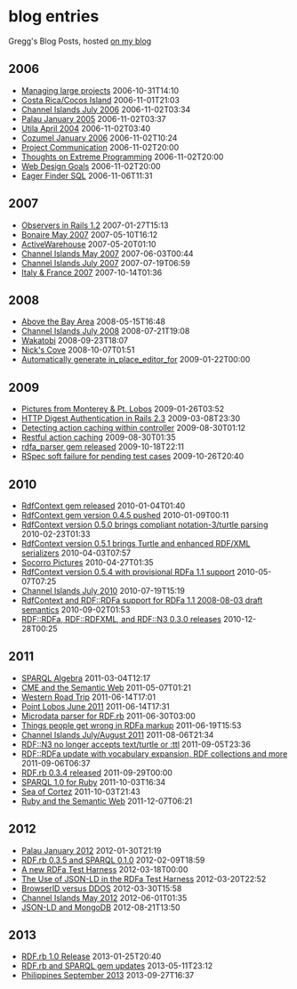 blog entries
====

Gregg's Blog Posts, hosted [on my blog](http://greggkellogg.net/)

## 2006
* [Managing large projects](2006/managing-large-projects.mdown) 2006-10-31T14:10
* [Costa Rica/Cocos Island](2006/costa-rica-2006-09.mdown) 2006-11-01T21:03
* [Channel Islands July 2006](2006/channel-islands-2006-07.mdown) 2006-11-02T03:34
* [Palau January 2005](2006/palau-2005-01.mdown) 2006-11-02T03:37
* [Utila April 2004](2006/utila-2004-04.mdown) 2006-11-02T03:40
* [Cozumel January 2006](2006/cozumel-2006-01.mdown) 2006-11-02T10:24
* [Project Communication](2006/project-communication.mdown) 2006-11-02T20:00
* [Thoughts on Extreme Programming](2006/extreme-programming.mdown) 2006-11-02T20:00
* [Web Design Goals](2006/web-design.mdown) 2006-11-02T20:00
* [Eager Finder SQL](2006/eager-finder-sql.mdown) 2006-11-06T11:31

## 2007
* [Observers in Rails 1.2](2007/observers-in-rails.mdown) 2007-01-27T15:13
* [Bonaire May 2007](2007/bonaire-2007-05.mdown) 2007-05-10T16:12
* [ActiveWarehouse](2007/active-warehouse.mdown) 2007-05-20T01:10
* [Channel Islands May 2007](2007/channel-islands-2007-05.mdown) 2007-06-03T00:44
* [Channel Islands July 2007](2007/channel-islands-2007-07.mdown) 2007-07-19T06:59
* [Italy & France 2007](2007/italy-france-2007.mdown) 2007-10-14T01:36

## 2008
* [Above the Bay Area](2008/above-the-bay-area.mdown) 2008-05-15T16:48
* [Channel Islands July 2008](2008/channel-islands-2008-07.mdown) 2008-07-21T19:08
* [Wakatobi](2008/wakatobi-2008.mdown) 2008-09-23T18:07
* [Nick's Cove](2008/nicks-cove.mdown) 2008-10-07T01:51
* [Automatically generate in\_place\_editor\_for](2009/in_place_editor_for.mdown) 2009-01-22T00:00

## 2009
* [Pictures from Monterey & Pt. Lobos](2009/pt-lobos-2009.mdown) 2009-01-26T03:52
* [HTTP Digest Authentication in Rails 2.3](2009/http-digest.mdown) 2009-03-08T23:30
* [Detecting action caching within controller](2009/action-caching.mdown) 2009-08-30T01:12
* [Restful action caching](2009/restful-action-caching.mdown) 2009-08-30T01:35
* [rdfa_parser gem released](2009/rdfa_parser.mdown) 2009-10-18T22:11
* [RSpec soft failure for pending test cases](2009/rspec-soft-failure.mdown) 2009-10-26T20:40

## 2010
* [RdfContext gem released](2010/rdf_context.mdown) 2010-01-04T01:40
* [RdfContext gem version 0.4.5 pushed](2010/rdf_context-0.4.5.mdown) 2010-01-09T00:11
* [RdfContext version 0.5.0 brings compliant notation-3/turtle parsing](2010/rdf_context-0.5.0.mdown) 2010-02-23T01:33
* [RdfContext version 0.5.1 brings Turtle and enhanced RDF/XML serializers](2010/rdf_context-0.5.1.mdown) 2010-04-03T07:57
* [Socorro Pictures](2010/socorro-2010.mdown) 2010-04-27T01:35
* [RdfContext version 0.5.4 with provisional RDFa 1.1 support](2010/rdf_context-0.5.4.mdown) 2010-05-07T07:25
* [Channel Islands July 2010](2010/channel-islands-2010-07.mdown) 2010-07-19T15:19
* [RdfContext and RDF::RDFa support for RDFa 1.1 2008-08-03 draft semantics](2010/rdf_context-rdfa1.1.mdown) 2010-09-02T01:53
* [RDF::RDFa, RDF::RDFXML, and RDF::N3 0.3.0 releases](2010/rdfa_rdfxml_n3.0.3.0.mdown) 2010-12-28T00:25

## 2011
* [SPARQL Algebra](2011/sparql-algebra.mdown) 2011-03-04T12:17
* [CME and the Semantic Web](2011/cme-semweb.mdown) 2011-05-07T01:21
* [Western Road Trip](2011/western-road-trip.mdown) 2011-06-14T17:01
* [Point Lobos June 2011](2011/pt-lobos.mdown) 2011-06-14T17:31
* [Microdata parser for RDF.rb](2011/microdata-rdf.rb.mdown) 2011-06-30T03:00
* [Things people get wrong in RDFa markup](2011/wrong-rdfa.mdown) 2011-06-19T15:53
* [Channel Islands July/August 2011](2011/channel-islands.mdown) 2011-08-06T21:34
* [RDF::N3 no longer accepts text/turtle or :ttl](2011/n3-no-ttl.mdown) 2011-09-05T23:36
* [RDF::RDFa update with vocabulary expansion, RDF collections and more](2011/rdfa-vocab-expansion.mdown) 2011-09-06T06:37
* [RDF.rb 0.3.4 released](2011/rdfa.rb-0.3.4.mdown) 2011-09-29T00:00
* [SPARQL 1.0 for Ruby](2011/sparql-1.0.mdown) 2011-10-03T16:34
* [Sea of Cortez](2011/sea-of-cortez.mdown) 2011-10-03T21:43
* [Ruby and the Semantic Web](2011/ruby-semweb.mdown) 2011-12-07T06:21

## 2012
* [Palau January 2012](2012/palau.mdown) 2012-01-30T21:19
* [RDF.rb 0.3.5 and SPARQL 0.1.0](2012/rdf.rb-0.3.5.mdown) 2012-02-09T18:59
* [A new RDFa Test Harness](2012/rdfa-test-harness.mdown) 2012-03-18T00:00
* [The Use of JSON-LD in the RDFa Test Harness](2012/json-ld-practicalities.mdown) 2012-03-20T22:52
* [BrowserID versus DDOS](2012/browserid-vs-ddos.mdown) 2012-03-30T15:58
* [Channel Islands May 2012](2012/channel-islands-may.mdown) 2012-06-01T01:35
* [JSON-LD and MongoDB](2012/json-ld-mongodb.mdown) 2012-08-21T13:50

## 2013
* [RDF.rb 1.0 Release](2013/rdf.rb-1.0.mdown) 2013-01-25T20:40
* [RDF.rb and SPARQL gem updates](2013/rdf-sparql-update.mdown) 2013-05-11T23:12
* [Philippines September 2013](2013/philippines.mdown) 2013-09-27T16:37
